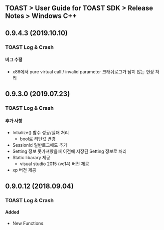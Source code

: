 ## TOAST > User Guide for TOAST SDK > Release Notes > Windows C++

## 0.9.4.3 (2019.10.10)

### TOAST Log & Crash

#### 버그 수정

* x86에서 pure virtual call / invalid parameter 크래쉬로그가 남지 않는 현상 처리

## 0.9.3.0 (2019.07.23)

### TOAST Log & Crash

#### 추가 사항

* Intialize() 함수 성공/실패 처리
	* bool로 리턴값 변경
* SessionId 일반로그에도 추가
* Setting 정보 못가져왔을때 이전에 저장된 Setting 정보로 처리
* Static libarary 제공
	* visual studio 2015 (vc14) 버전 제공
* xp 버전 제공 

## 0.9.0.12 (2018.09.04)

### TOAST Log & Crash

#### Added 

* New Functions


